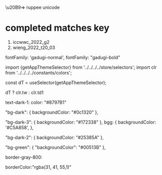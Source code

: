 \u20B9=> ruppee unicode

# completed matches key

1. iccwwc_2022_g2
2. wieng_2022_t20_03

fontFamily: 'gadugi-normal',
fontFamily: "gadugi-bold"

import {getAppThemeSelector} from '../../../../store/selectors';
import clr from '../../../../constants/colors';

const dT = useSelector(getAppThemeSelector);

dT ? clr.tw : clr.td1

text-dark-1:
color: "#8797B1"

"bg-dark": {
backgroundColor: "#0c1320"
},

"bg-dark-3": {
backgroundColor: "#172338"
},
bgg: {
backgroundColor: '#C5A858',
},

"bg-dark-2": {
backgroundColor: "#25385A"
},

"bg-green": {
"backgroundColor": "#00513B"
},

border-gray-800:

borderColor:"rgba(31, 41, 55,1)"
